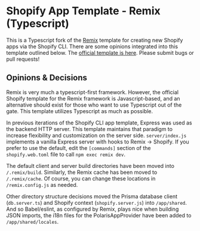 # Shopify App Template - Remix (Typescript)

This is a Typescript fork of the [Remix](https://remix.run) template for creating new Shopify apps via the Shopify CLI. There are some opinions integrated into this template
outlined below. The [official template is here](https://github.com/Shopify/shopify-app-template-remix). Please submit bugs or pull requests!

## Opinions & Decisions

Remix is very much a typescript-first framework. However, the official Shopify template for the Remix framework is Javascript-based, and an alternative should
exist for those who want to use Typescript out of the gate. This template utilizes Typescript as much as possible.

In previous iterations of the Shopify CLI app template, Express was used as the backend HTTP server. This template maintains that paradigm to
increase flexibility and customization on the server side. `server/index.js` implements a vanilla Express server with hooks to Remix -> Shopify.
If you prefer to use the default, edit the `[commands]` section of the `shopify.web.toml` file to call `npm exec remix dev`.

The default client and server build directories have been moved into `/.remix/build`. Similarly, the Remix cache has been moved to `/.remix/cache`. Of course, you can change these locations in `/remix.config.js` as needed.

Other directory structure decisions moved the Prisma database client (`db.server.ts`) and Shopify context (`shopify.server.js`) into `/app/shared`. And so Babel/eslint, as configured by Remix, plays nice when building JSON imports, the i18n files for the PolarisAppProvider have been added to `/app/shared/locales`.

